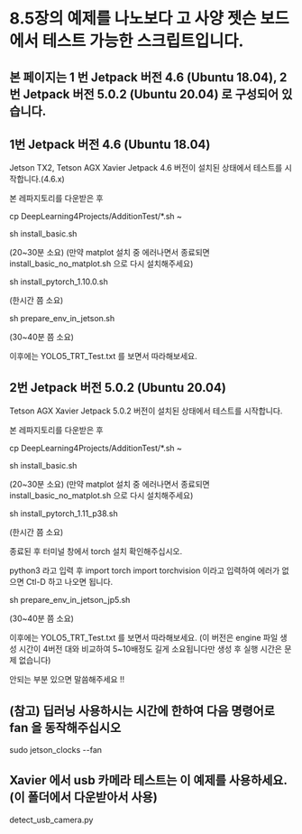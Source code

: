 # 8.5장의 예제를 나노보다 고 사양 젯슨 보드에서 테스트 가능한 스크립트입니다.

## 본 페이지는 1 번 Jetpack 버전 4.6 (Ubuntu 18.04), 2번 Jetpack 버전 5.0.2 (Ubuntu 20.04) 로 구성되어 있습니다.

## 1번 Jetpack 버전 4.6 (Ubuntu 18.04)  

Jetson TX2, Tetson AGX Xavier Jetpack 4.6 버전이 설치된 상태에서 테스트를 시작합니다.(4.6.x)

본 레파지토리를 다운받은 후

cp DeepLearning4Projects/AdditionTest/*.sh ~

sh install_basic.sh

(20~30분 소요)
(만약 matplot 설치 중 에러나면서 종료되면 install_basic_no_matplot.sh 으로 다시 설치해주세요)

sh install_pytorch_1.10.0.sh

(한시간 쯤 소요)

sh prepare_env_in_jetson.sh

(30~40분 쯤 소요)

이후에는 YOLO5_TRT_Test.txt 를 보면서 따라해보세요.

## 2번 Jetpack 버전 5.0.2 (Ubuntu 20.04)

Tetson AGX Xavier Jetpack 5.0.2 버전이 설치된 상태에서 테스트를 시작합니다.

본 레파지토리를 다운받은 후

cp DeepLearning4Projects/AdditionTest/*.sh ~

sh install_basic.sh

(20~30분 소요)
(만약 matplot 설치 중 에러나면서 종료되면 install_basic_no_matplot.sh 으로 다시 설치해주세요)

sh install_pytorch_1.11_p38.sh

(한시간 쯤 소요)

종료된 후 터미널 창에서 torch 설치 확인해주십시오.

python3 라고 입력 후
import torch
import torchvision 
이라고 입력하여 에러가 없으면 Ctl-D 하고 나오면 됩니다.

sh prepare_env_in_jetson_jp5.sh

(30~40분 쯤 소요)

이후에는 YOLO5_TRT_Test.txt 를 보면서 따라해보세요.
(이 버전은 engine 파일 생성 시간이 4버전 대와 비교하여 5~10배정도 길게 소요됩니다만 생성 후 실행 시간은 문제 없습니다)

안되는 부분 있으면 말씀해주세요 !!


## (참고) 딥러닝 사용하시는 시간에 한하여 다음 명령어로 fan 을 동작해주십시오

sudo jetson_clocks --fan

## Xavier 에서 usb 카메라 테스트는 이 예제를 사용하세요. (이 폴더에서 다운받아서 사용)
detect_usb_camera.py


